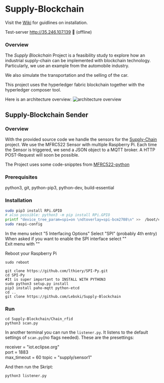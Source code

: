 # Supply-Blockchain

Visit the [Wiki](https://github.com/Lebski/Supply-Blockchain/wiki) for guidlines on installation. 

Test-server http://35.246.107.139 :red_circle: (offline)

### Overview ###

The _Supply Blockchain_ Project is a feasibility study to explore how an industrial supply-chain can be implemented with blockchain technology. Particularly, we use an example from the automobile industry. 

We also simulate the transportation and the selling of the car. 

This project uses the hyperledger fabric blockchain together with the hyperledger composer tool. 

Here is an architecture overview: 
![architecture overview](https://github.com/Lebski/Supply-Blockchain/blob/develop/basic-architecture.png)

## Supply-Blockchain Sender

### Overview ###

With the provided source code we handle the sensors for the [Supply-Chain](https://github.com/Lebski/Supply-Blockchain) project. 
We use the MFRC522 Sensor with multiple Raspberry Pi. Each time the Sensor is triggered, we send a JSON object to a MQTT broker. 
A HTTP POST-Request will soon be possible. 

The Project uses some code-snipptes from [MFRC522-python](https://github.com/mxgxw/MFRC522-python)

### Prerequisites ###

python3, git, python-pip3, python-dev, build-essential 

### Installation ###

```bash
sudo pip3 install RPi.GPIO
# also possible: python3 -m pip install RPi.GPIO
printf "device_tree_param=spi=on \ndtoverlay=spi-bcm2708\n" >>  /boot/config.txt
sudo raspi-config 
```
In the menu select "5 Interfacing Options"
Select "SPI" (probably 4th entry) 
When asked if you want to enable the SPI interface select "<Yes>"  
Exit menu with "<Finish>"

Reboot your Raspberry Pi
```
sudo reboot
```
```
git clone https://github.com/lthiery/SPI-Py.git 
cd SPI-Py 
#It is super important to INSTALL WITH PYTHON3
sudo python3 setup.py install 
pip3 install paho-mqtt python-etcd
cd .. 
git clone https://github.com/Lebski/Supply-Blockchain
```

### Run ###

```
cd Supply-Blockchain/Chain_rfid
python3 scan.py 
```
In another terminal you can run the `listener.py`. It listens to the default settings of `scan.py`(no flags needed). 
These are the presettings: 

receiver = "iot.eclipse.org" 	
port = 1883 			
max_timeout = 60
topic = "supply/sensor1"	

And then run the Skript: 
```
python3 listener.py
```

